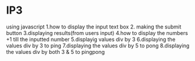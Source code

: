 # IP3
using javascript
1.how to display the input text box
2. making the submit button
3.displaying results(from users input)
4.how to display the numbers +1 till the inputted number
5.displayig values div by 3
6.displaying the values div by 3 to ping
7.displaying the values div by 5 to pong
8.displaying the values div by both 3 & 5 to pingpong
